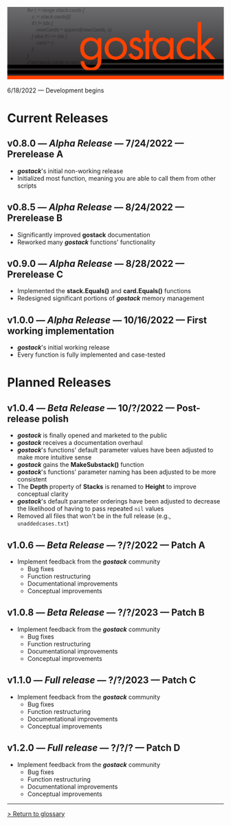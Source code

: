 ![Banner](../images/gostack_Smaller.png)

 6/18/2022 — Development begins

 <h1>Current Releases</h1>

 <h2><b>v0.8.0</b> — <i>Alpha Release</i> — 7/24/2022 — Prerelease A</h2>

* ***gostack***'s initial non-working release
* Initialized most function, meaning you are able to call them from other scripts

 <h2><b>v0.8.5</b> — <i>Alpha Release</i> — 8/24/2022 — Prerelease B</h2>

* Significantly improved **gostack** documentation
* Reworked many ***gostack*** functions' functionality

 <h2><b>v0.9.0</b> — <i>Alpha Release</i> — 8/28/2022 — Prerelease C</h2>

* Implemented the **stack.Equals()** and **card.Equals()** functions
* Redesigned significant portions of ***gostack*** memory management

 <h2><b>v1.0.0</b> — <i>Alpha Release</i> — 10/16/2022 — First working implementation</h2>

* ***gostack***'s initial working release
* Every function is fully implemented and case-tested

 <h1>Planned Releases</h1>

 <h2><b>v1.0.4</b> — <i>Beta Release</i> — 10/?/2022 — Post-release polish</h2>

* ***gostack*** is finally opened and marketed to the public
* ***gostack*** receives a documentation overhaul
* ***gostack***'s functions' default parameter values have been adjusted to make more intuitive sense
* ***gostack*** gains the **MakeSubstack()** function
* ***gostack***'s functions' parameter naming has been adjusted to be more consistent
* The **Depth** property of **Stacks** is renamed to **Height** to improve conceptual clarity
* ***gostack***'s default parameter orderings have been adjusted to decrease the likelihood of having to pass repeated `nil` values
* Removed all files that won't be in the full release (e.g., `unaddedcases.txt`)

 <h2><b>v1.0.6</b> — <i>Beta Release</i> — ?/?/2022 — Patch A</h2>

* Implement feedback from the ***gostack*** community
    * Bug fixes
    * Function restructuring
    * Documentational improvements
    * Conceptual improvements

 <h2><b>v1.0.8</b> — <i>Beta Release</i> — ?/?/2023 — Patch B</h2>

* Implement feedback from the ***gostack*** community
    * Bug fixes
    * Function restructuring
    * Documentational improvements
    * Conceptual improvements

 <h2><b>v1.1.0</b> — <i>Full release</i> — ?/?/2023 — Patch C</h2>

* Implement feedback from the ***gostack*** community
    * Bug fixes
    * Function restructuring
    * Documentational improvements
    * Conceptual improvements

 <h2><b>v1.2.0</b> — <i>Full release</i> — ?/?/? — Patch D</h2>

* Implement feedback from the ***gostack*** community
    * Bug fixes
    * Function restructuring
    * Documentational improvements
    * Conceptual improvements

---

 [> Return to glossary](../README.md)